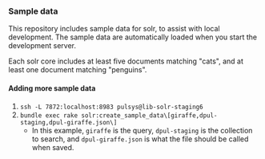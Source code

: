 ### Sample data

This repository includes sample data for solr, to assist with local development.
The sample data are automatically loaded when you start the development server.

Each solr core includes at least five documents matching "cats", and at least
one document matching "penguins".

#### Adding more sample data

1. `ssh -L 7872:localhost:8983 pulsys@lib-solr-staging6`
1. `bundle exec rake solr:create_sample_data\[giraffe,dpul-staging,dpul-giraffe.json\]`
    * In this example, `giraffe` is the query, `dpul-staging` is the collection to search, and `dpul-giraffe.json` is what the file should be called when saved.
